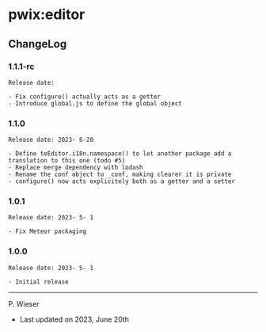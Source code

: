 # pwix:editor

## ChangeLog

### 1.1.1-rc

    Release date: 

    - Fix configure() actually acts as a getter
    - Introduce global.js to define the global object

### 1.1.0

    Release date: 2023- 6-20

    - Define teEditor.i18n.namespace() to let another package add a translation to this one (todo #5)
    - Replace merge dependency with lodash
    - Rename the conf object to _conf, making clearer it is private
    - configure() now acts explicitely both as a getter and a setter

### 1.0.1

    Release date: 2023- 5- 1

    - Fix Meteor packaging

### 1.0.0

    Release date: 2023- 5- 1

    - Initial release

---
P. Wieser
- Last updated on 2023, June 20th
